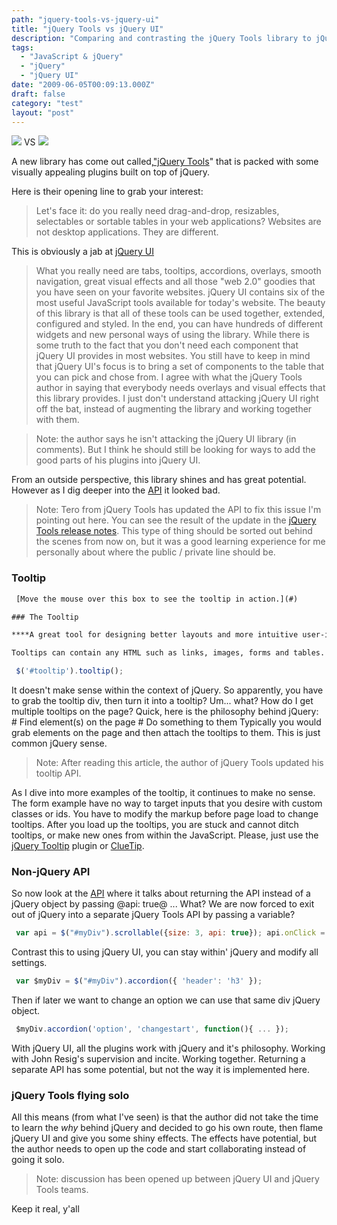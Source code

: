 ```yaml
---
path: "jquery-tools-vs-jquery-ui"
title: "jQuery Tools vs jQuery UI"
description: "Comparing and contrasting the jQuery Tools library to jQuery UI."
tags: 
  - "JavaScript & jQuery"
  - "jQuery"
  - "jQuery UI"
date: "2009-06-05T00:09:13.000Z"
draft: false
category: "test"
layout: "post"
---
```


![](http://marcgrabanski.com/img/jquery-tools.jpg)
VS
![](http://marcgrabanski.com/img/logo-jqueryui.jpg)

A new library has come out called,["jQuery Tools](http://flowplayer.org/tools/)" that is packed with some visually appealing plugins built on top of jQuery.

Here is their opening line to grab your interest:
> Let's face it: do you really need drag-and-drop, resizables, selectables or sortable tables in your web applications? Websites are not desktop applications. They are different.

This is obviously a jab at [jQuery UI](http://jqueryui.com/)
> What you really need are tabs, tooltips, accordions, overlays, smooth navigation, great visual effects and all those "web 2.0" goodies that you have seen on your favorite websites.
> jQuery UI contains six of the most useful JavaScript tools available for today's website. The beauty of this library is that all of these tools can be used together, extended, configured and styled. In the end, you can have hundreds of different widgets and new personal ways of using the library.
> While there is some truth to the fact that you don't need each component that jQuery UI provides in most websites. You still have to keep in mind that jQuery UI's focus is to bring a set of components to the table that you can pick and chose from.
> I agree with what the jQuery Tools author in saying that everybody needs overlays and visual effects that this library provides. I just don't understand attacking jQuery UI right off the bat, instead of augmenting the library and working together with them.

> Note: the author says he isn't attacking the jQuery UI library (in comments). But I think he should still be looking for ways to add the good parts of his plugins into jQuery UI.

From an outside perspective, this library shines and has great potential. However as I dig deeper into the [API](http://flowplayer.org/tools/using.html#api) it looked bad.
> Note: Tero from jQuery Tools has updated the API to fix this issue I'm pointing out here. You can see the result of the update in the [jQuery Tools release notes](http://flowplayer.org/tools/release-notes.html). This type of thing should be sorted out behind the scenes from now on, but it was a good learning experience for me personally about where the public / private line should be.

### Tooltip
```html
 [Move the mouse over this box to see the tooltip in action.](#)

### The Tooltip

****A great tool for designing better layouts and more intuitive user-interfaces.****

Tooltips can contain any HTML such as links, images, forms and tables. This tooltip is vertically centered on the top edge of the trigger element

```

```js
 $('#tooltip').tooltip();
```

It doesn't make sense within the context of jQuery. So apparently, you have to grab the tooltip div, then turn it into a tooltip? Um... what? How do I get multiple tooltips on the page? Quick, here is the philosophy behind jQuery: # Find element(s) on the page # Do something to them Typically you would grab elements on the page and then attach the tooltips to them. This is just common jQuery sense.
> Note: After reading this article, the author of jQuery Tools updated his tooltip API.

As I dive into more examples of the tooltip, it continues to make no sense. The form example have no way to target inputs that you desire with custom classes or ids. You have to modify the markup before page load to change tooltips. After you load up the tooltips, you are stuck and cannot ditch tooltips, or make new ones from within the JavaScript. Please, just use the [jQuery Tooltip](http://bassistance.de/jquery-plugins/jquery-plugin-tooltip/) plugin or [ClueTip](http://plugins.learningjquery.com/cluetip/).

### Non-jQuery API
So now look at the [API](http://flowplayer.org/tools/using.html#api) where it talks about returning the API instead of a jQuery object by passing @api: true@ ... What? We are now forced to exit out of jQuery into a separate jQuery Tools API by passing a variable?
```js
 var api = $("#myDiv").scrollable({size: 3, api: true}); api.onClick = function(){ ...
```

Contrast this to using jQuery UI, you can stay within' jQuery and modify all settings.
```js
 var $myDiv = $("#myDiv").accordion({ 'header': 'h3' });
```

Then if later we want to change an option we can use that same div jQuery object.
```js
 $myDiv.accordion('option', 'changestart', function(){ ... });
```

With jQuery UI, all the plugins work with jQuery and it's philosophy. Working with John Resig's supervision and incite. Working together. Returning a separate API has some potential, but not the way it is implemented here.

### jQuery Tools flying solo
All this means (from what I've seen) is that the author did not take the time to learn the *why* behind jQuery and decided to go his own route, then flame jQuery UI and give you some shiny effects. The effects have potential, but the author needs to open up the code and start collaborating instead of going it solo.
> Note: discussion has been opened up between jQuery UI and jQuery Tools teams.

Keep it real, y'all